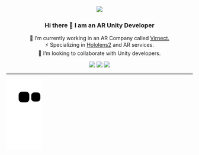 <div align=center>
<img src ="https://github.com/whiteibescu/whiteibescu/blob/main/title.png?raw=true">

### Hi there 👋 I am an AR Unity Developer
🔭 I’m currently working in an AR Company called [Virnect.](https://virnect.com/?gclid=Cj0KCQjw4uaUBhC8ARIsANUuDjXcfnTt5qs1N3jUCz8w6WUBvpMIQNgeD7i7I4Ej93pT60YmTUe66h8aAsVCEALw_wcB)  
⚡ Specializing in [Hololens2](https://www.microsoft.com/en-us/hololens) and AR services.  
👯 I’m looking to collaborate with Unity developers.  
  
  
  
<img src="https://img.shields.io/badge/Unity-003545?style=for-the-badge&logo=Unity&logoColor=white"> <img src="https://img.shields.io/badge/Csharp-239120?style=for-the-badge&logo=CSharp&logoColor=white"> <img src="https://img.shields.io/badge/Hololens2-FF9E0F?style=for-the-badge&logo=Microsoft&logoColor=white"/>
</div>




---
![snake gif](https://github.com/whiteibescu/whiteibescu/blob/output/github-contribution-grid-snake.svg)
















<!--
**whiteibescu/whiteibescu** is a ✨ _special_ ✨ repository because its `README.md` (this file) appears on your GitHub profile.

Here are some ideas to get you started:
[![Anurag's GitHub stats](https://github-readme-stats.vercel.app/api?username=whiteibescu)](https://github.com/anuraghazra/github-readme-stats) 
[![Top Langs](https://github-readme-stats.vercel.app/api/top-langs/?username=whiteibescu)](https://github.com/anuraghazra/github-readme-stats)

- 🤔 I’m looking for help with ...
- 💬 Ask me about ...
- 📫 How to reach me: ...
- 😄 Pronouns: ...
<img src="https://img.shields.io/badge/Python-3766AB?style=for-the-badge&logo=Python&logoColor=white"/>
- 🌱 I’m currently learning Front End
-->
